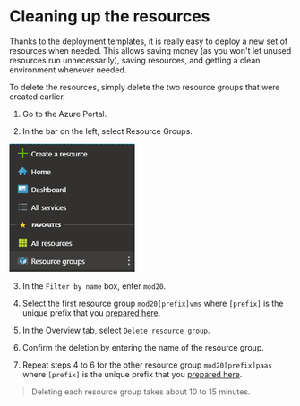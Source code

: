 # Cleaning up the resources

Thanks to the deployment templates, it is really easy to deploy a new set of resources when needed. This allows saving money (as you won't let unused resources run unnecessarily), saving resources, and getting a clean environment whenever needed.

To delete the resources, simply delete the two resource groups that were created earlier.

1. Go to the Azure Portal.

2. In the bar on the left, select Resource Groups.

![Resource groups category](./images/2019-09-24_15-14-49.png)

3. In the `Filter by name` box, enter `mod20`.

4. Select the first resource group `mod20[prefix]vms` where `[prefix]` is the unique prefix that you [prepared here](./01-preparation.md/#prefix).

5. In the Overview tab, select `Delete resource group`.

6. Confirm the deletion by entering the name of the resource group. 

7. Repeat steps 4 to 6 for the other resource group `mod20[prefix]paas` where `[prefix]` is the unique prefix that you [prepared here](./01-preparation.md/#prefix).

> Deleting each resource group takes about 10 to 15 minutes.